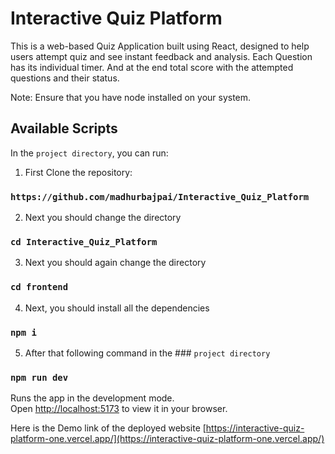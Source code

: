 # Interactive Quiz Platform
This is a web-based Quiz Application built using React, designed to help users attempt quiz and see instant feedback and analysis. Each Question has its individual timer. And at the end total score with the attempted questions and their status.

Note: Ensure that you have node installed on your system.
## Available Scripts

In the `project directory`, you can run:
1. First Clone the repository:
### `https://github.com/madhurbajpai/Interactive_Quiz_Platform`
2. Next you should change the directory
### `cd Interactive_Quiz_Platform`
3. Next you should again change the directory
### `cd frontend`
4. Next, you should install all the dependencies
### `npm i`
5. After that following command in the ### `project directory`
### `npm run dev`

Runs the app in the development mode.\
Open [http://localhost:5173](http://localhost:5173) to view it in your browser.

Here is the Demo link of the deployed website
[https://interactive-quiz-platform-one.vercel.app/](https://interactive-quiz-platform-one.vercel.app/)